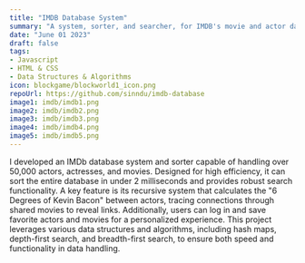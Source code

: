 ```yaml
---
title: "IMDB Database System"
summary: "A system, sorter, and searcher, for IMDB's movie and actor database."
date: "June 01 2023"
draft: false
tags:
- Javascript
- HTML & CSS
- Data Structures & Algorithms
icon: blockgame/blockworld1_icon.png
repoUrl: https://github.com/sinndu/imdb-database
image1: imdb/imdb1.png
image2: imdb/imdb2.png
image3: imdb/imdb3.png
image4: imdb/imdb4.png
image5: imdb/imdb5.png
---
```



I developed an IMDb database system and sorter capable of handling over 50,000 actors, actresses, and movies. Designed for high efficiency, it can sort the entire database in under 2 milliseconds and provides robust search functionality. A key feature is its recursive system that calculates the "6 Degrees of Kevin Bacon" between actors, tracing connections through shared movies to reveal links. Additionally, users can log in and save favorite actors and movies for a personalized experience. This project leverages various data structures and algorithms, including hash maps, depth-first search, and breadth-first search, to ensure both speed and functionality in data handling.